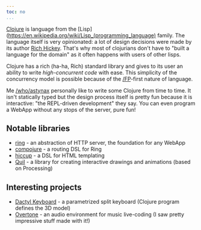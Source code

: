 ```yaml
---
toc: no
...
```


[Clojure](https://clojure.org/) is language from the [Lisp](https://en.wikipedia.org/wiki/Lisp_(programming_language) family. The language itself is very opinionated: a lot of design decisions were made by its author [Rich Hickey](https://en.wikipedia.org/wiki/Rich_Hickey). That's why most of clojurians don't have to "built a language for the domain" as it often happens with users of other lisps.

Clojure has a rich (ha-ha, Rich) standard library and gives to its user an ability to write *high-concurrent code* with ease. This simplicity of the concurrency model is possible because of the [/FP]()-first nature of language.

Me [/who/astynax]() personally like to write some Clojure from time to time. It isn't statically typed but the design process itself is pretty fun because it is interactive: "the REPL-driven development" they say. You can even program a WebApp without any stops of the server, pure fun!

## Notable libraries

- [ring](https://github.com/ring-clojure/ring) - an abstraction of HTTP server, the foundation for any WebApp
- [compojure](https://github.com/weavejester/compojure) - a routing DSL for Ring
- [hiccup](https://github.com/weavejester/hiccup) - a DSL for HTML templating
- [Quil](http://quil.info/) - a library for creating interactive drawings and animations (based on Processing)

## Interesting projects

- [Dactyl Keyboard](https://github.com/adereth/dactyl-keyboard) - a parametrized split keyboard (Clojure program defines the 3D model)
- [Overtone](https://overtone.github.io/) - an audio environment for music live-coding (I saw pretty impressive stuff made with it!)

